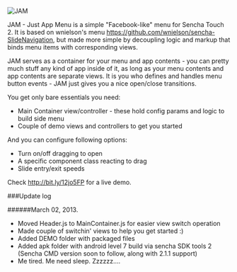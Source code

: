![JAM](https://dl.dropbox.com/u/6211055/IMG/jam_logo.png)

JAM - Just App Menu is a simple "Facebook-like" menu for Sencha Touch 2.
It is based on wnielson's menu https://github.com/wnielson/sencha-SlideNavigation, but made more simple by decoupling logic and markup that binds menu items with corresponding views.

JAM serves as a container for your menu and app contents - you can pretty much stuff any kind of app inside of it, as long as your menu contents and app contents are separate views.
It is you who defines and handles menu button events - JAM just gives you a nice open/close transitions.

You get only bare essentials you need:

*  Main Container view/controller - these hold config params and logic to build side menu
*  Couple of demo views and controllers to get you started

And you can configure following options:

*  Turn on/off dragging to open
*  A specific component class reacting to drag
*  Slide entry/exit speeds

Check http://bit.ly/12jo5FP for a live demo.

###Update log

######March 02, 2013.

 * Moved Header.js to MainContainer.js for easier view switch operation
 * Made couple of switchin' views to help you get started :)
 * Added DEMO folder with packaged files
 * Added apk folder with android level 7 build via sencha SDK tools 2 (Sencha CMD version soon to follow, along with 2.1.1 support)
 * Me tired. Me need sleep. Zzzzzz....





